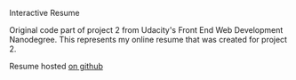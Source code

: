Interactive Resume

Original code part of project 2 from Udacity's Front End Web Development Nanodegree. This represents my online resume that was created for project 2.

Resume hosted [on github](https://kuzeysg.github.io/resume/)
